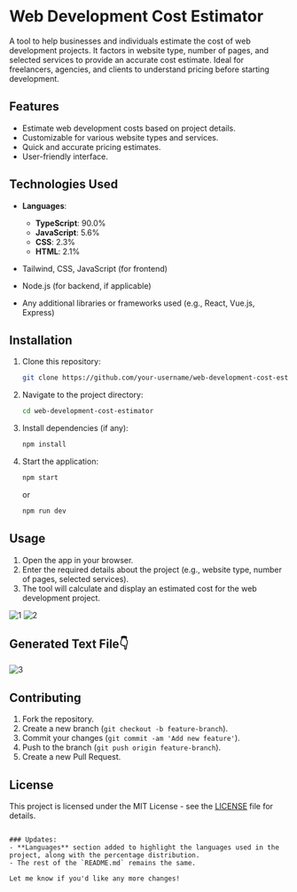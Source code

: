 # Web Development Cost Estimator

A tool to help businesses and individuals estimate the cost of web development projects. It factors in website type, number of pages, and selected services to provide an accurate cost estimate. Ideal for freelancers, agencies, and clients to understand pricing before starting development.

## Features
- Estimate web development costs based on project details.
- Customizable for various website types and services.
- Quick and accurate pricing estimates.
- User-friendly interface.

## Technologies Used
- **Languages**:
  - **TypeScript**: 90.0%
  - **JavaScript**: 5.6%
  - **CSS**: 2.3%
  - **HTML**: 2.1%
  
- Tailwind, CSS, JavaScript (for frontend)
- Node.js (for backend, if applicable)
- Any additional libraries or frameworks used (e.g., React, Vue.js, Express)

## Installation

1. Clone this repository:
   ```bash
   git clone https://github.com/your-username/web-development-cost-estimator.git

2. Navigate to the project directory:
   ```bash
   cd web-development-cost-estimator
   ```

3. Install dependencies (if any):
   ```bash
   npm install
   ```

4. Start the application:
   ```bash
   npm start
   ```
   or
   ```bash
   npm run dev
   ```

## Usage

1. Open the app in your browser.
2. Enter the required details about the project (e.g., website type, number of pages, selected services).
3. The tool will calculate and display an estimated cost for the web development project.

![1](https://github.com/user-attachments/assets/ddaa2dae-54cf-49ea-90da-7138a31e792f)
![2](https://github.com/user-attachments/assets/aa9f8ce8-912b-4e52-8ef1-ad890fc440df)

## Generated Text File👇

![3](https://github.com/user-attachments/assets/76c28fa1-e2b0-47ce-9b77-78ab95420965)

## Contributing

1. Fork the repository.
2. Create a new branch (`git checkout -b feature-branch`).
3. Commit your changes (`git commit -am 'Add new feature'`).
4. Push to the branch (`git push origin feature-branch`).
5. Create a new Pull Request.

## License

This project is licensed under the MIT License - see the [LICENSE](LICENSE) file for details.
```

### Updates:
- **Languages** section added to highlight the languages used in the project, along with the percentage distribution.
- The rest of the `README.md` remains the same.

Let me know if you'd like any more changes!
